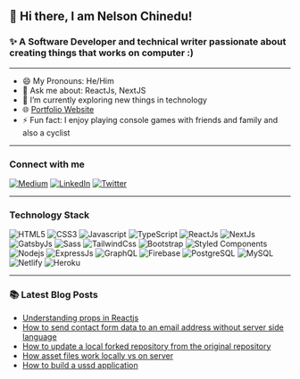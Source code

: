 ## 👋 Hi there, I am Nelson Chinedu!
### ✨ A Software Developer and technical writer passionate about creating things that works on computer :)

---

- 😄 My Pronouns: He/Him   
- 💬 Ask me about: ReactJs, NextJS
- 🌱 I’m currently exploring new things in technology
- 🌐 [Portfolio Website](https://www.nelsonchinedu.com)
- ⚡ Fun fact: I enjoy playing console games with friends and family and also a cyclist

---
### Connect with me
[![Medium](https://img.shields.io/badge/Medium-12100E?style=for-the-badge&logo=medium&logoColor=white)](https://medium.com/@egwuchinedu69/)
[![LinkedIn](https://img.shields.io/badge/LinkedIn-0077B5?style=for-the-badge&logo=linkedin&logoColor=white)](https://www.linkedin.com/in/nelson-chinedu/)
[![Twitter](https://img.shields.io/badge/Twitter-1DA1F2?style=for-the-badge&logo=twitter&logoColor=white)](https://twitter.com/iamNelsonDev)

---
### Technology Stack
![HTML5](https://img.shields.io/badge/HTML5-E34F26?style=for-the-badge&logo=html5&logoColor=white)
![CSS3](https://img.shields.io/badge/CSS3-1572B6?style=for-the-badge&logo=css3&logoColor=white)
![Javascript](https://img.shields.io/badge/JavaScript-323330?style=for-the-badge&logo=javascript&logoColor=F7DF1E)
![TypeScript](https://img.shields.io/badge/TypeScript-007ACC?style=for-the-badge&logo=typescript&logoColor=white)
![ReactJs](https://img.shields.io/badge/React-20232A?style=for-the-badge&logo=react&logoColor=61DAFB)
![NextJs](https://img.shields.io/badge/next.js-000000?style=for-the-badge&logo=next.js&logoColor=white)
![GatsbyJs](https://img.shields.io/badge/Gatsby-663399?style=for-the-badge&logo=gatsby&logoColor=white)
![Sass](https://img.shields.io/badge/Sass-CC6699?style=for-the-badge&logo=sass&logoColor=white)
![TailwindCss](https://img.shields.io/badge/Tailwind_CSS-38B2AC?style=for-the-badge&logo=tailwind-css&logoColor=white)
![Bootstrap](https://img.shields.io/badge/Bootstrap-563D7C?style=for-the-badge&logo=bootstrap&logoColor=white)
![Styled Components](https://img.shields.io/badge/styled--components-DB7093?style=for-the-badge&logo=styled-components&logoColor=white)
![Nodejs](https://img.shields.io/badge/Node.js-43853D?style=for-the-badge&logo=node.js&logoColor=white)
![ExpressJs](https://img.shields.io/badge/Express.js-000000?style=for-the-badge&logo=express&logoColor=white)
![GraphQL](https://img.shields.io/badge/GraphQl-E10098?style=for-the-badge&logo=graphql&logoColor=white)
![Firebase](https://img.shields.io/badge/firebase-ffca28?style=for-the-badge&logo=firebase&logoColor=white)
![PostgreSQL](https://img.shields.io/badge/PostgreSQL-316192?style=for-the-badge&logo=postgresql&logoColor=white)
![MySQL](https://img.shields.io/badge/MySQL-00000F?style=for-the-badge&logo=mysql&logoColor=white)
![Netlify](https://img.shields.io/badge/Netlify-00C7B7?style=for-the-badge&logo=netlify&logoColor=white)
![Heroku](https://img.shields.io/badge/Heroku-430098?style=for-the-badge&logo=heroku&logoColor=white)

---
### 📚 Latest Blog Posts
- [Understanding props in Reactjs](https://medium.com/fbdevclagos/understanding-props-in-reactjs-ccbec7833457)
- [How to send contact form data to an email address without server side language](https://medium.com/@egwuchinedu69/how-to-send-contact-form-data-to-an-email-address-without-server-side-language-adeec579c586)
- [How to update a local forked repository from the original repository](https://medium.com/fbdevclagos/how-to-update-a-local-forked-repository-from-the-original-repository-1ed3ec29f0dc)
- [How asset files work locally vs on server](https://medium.com/fbdevclagos/how-asset-files-work-locally-vs-on-server-3a99cd340f7e)
- [How to build a ussd application](https://medium.com/fbdevclagos/how-to-build-a-ussd-application-fc4394173075)
